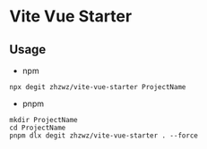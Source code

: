 # Vite Vue Starter

## Usage

- npm

```shell
npx degit zhzwz/vite-vue-starter ProjectName
```

- pnpm

```shell
mkdir ProjectName
cd ProjectName
pnpm dlx degit zhzwz/vite-vue-starter . --force
```

[unplugin-auto-import]: https://github.com/unplugin/unplugin-auto-import
[unplugin-vue-router]: https://github.com/posva/unplugin-vue-router
[unplugin-vue-components]: https://github.com/unplugin/unplugin-vue-components
[unplugin-vue-cssvars]: https://github.com/unplugin/unplugin-vue-cssvars
[unplugin-imagemin]: https://github.com/unplugin/unplugin-imagemin
[unplugin-vue-components]: https://github.com/unplugin/unplugin-vue-components
